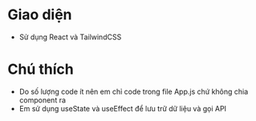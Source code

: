 # Giao diện
- Sử dụng React và TailwindCSS 

# Chú thích
- Do số lượng code ít nên em chỉ code trong file App.js chứ không chia component ra 
- Em sử dụng useState và useEffect để lưu trữ dữ liệu và gọi API
